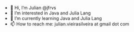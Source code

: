 - 👋 Hi, I’m Julian @jfrvs
- 👀 I’m interested in Java and Julia Lang
- 🌱 I’m currently learning Java and Julia Lang
- 📫 How to reach me: julian.vieirasilveira at gmail dot com

<!---
jfrvs/jfrvs is a ✨ special ✨ repository because its `README.md` (this file) appears on your GitHub profile.
You can click the Preview link to take a look at your changes.
--->
